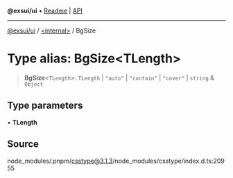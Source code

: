 **@exsui/ui** • [Readme](../../README.md) \| [API](../../globals.md)

***

[@exsui/ui](../../README.md) / [\<internal\>](../README.md) / BgSize

# Type alias: BgSize\<TLength\>

> **BgSize**\<`TLength`\>: `TLength` \| `"auto"` \| `"contain"` \| `"cover"` \| `string` & `Object`

## Type parameters

• **TLength**

## Source

node\_modules/.pnpm/csstype@3.1.3/node\_modules/csstype/index.d.ts:20955
